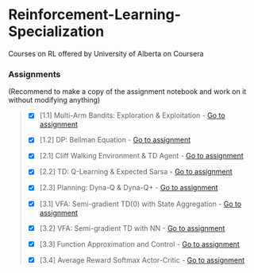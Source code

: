 # Reinforcement-Learning-Specialization
Courses on RL offered by University of Alberta on Coursera
 ### Assignments 
 (Recommend to make a copy of the assignment notebook and work on it without modifying anything)
 
 
 > - [x] [1.1] Multi-Arm Bandits: Exploration & Exploitation -  [Go to assignment](https://github.com/sophot/Reinforcement-Learning-Specialization/tree/master/1_Fundamentals%20of%20Reinforcement%20Learning/Week%201/Notebook:%20Bandits%20and%20Exploration-Exploitation)
 >
 > - [x] [1.2] DP: Bellman Equation - [Go to assignment](https://github.com/sophot/Reinforcement-Learning-Specialization/tree/master/1_Fundamentals%20of%20Reinforcement%20Learning/Week%204/Notebook:%20Optimal%20Policies%20with%20Dynamic%20Programming)
 >
 > - [x] [2.1] Cliff Walking Environment & TD Agent - [Go to assignment](https://github.com/sophot/Reinforcement-Learning-Specialization/tree/master/2_Sample-based%20Learning%20Methods/Week%203/Notebook:%20Policy%20Evaluation%20with%20Temporal%20Difference%20Learning)
 >
 > - [x] [2.2] TD: Q-Learning & Expected Sarsa - [Go to assignment](https://github.com/sophot/Reinforcement-Learning-Specialization/tree/master/2_Sample-based%20Learning%20Methods/Week%204/Notebook:%20Q-Learning%20and%20Expected%20Sarsa)
 >
 > - [x] [2.3] Planning: Dyna-Q & Dyna-Q+ - [Go to assignment](https://github.com/sophot/Reinforcement-Learning-Specialization/tree/master/2_Sample-based%20Learning%20Methods/Week%205/Notebook:%20Dyna-Q%20and%20Dyna-Q%2B)
 >
 > - [x] [3.1] VFA: Semi-gradient TD(0) with State Aggregation - [Go to assignment](https://github.com/sophot/Reinforcement-Learning-Specialization/tree/master/3_Prediction%20and%20Control%20with%20Function%20Approximation/Week%201/Notebook:%20Semi-gradient%20TD(0)%20with%20State%20Aggregation)
 >
 > - [x] [3.2] VFA: Semi-gradient TD with NN - [Go to assignment](https://github.com/sophot/Reinforcement-Learning-Specialization/tree/master/3_Prediction%20and%20Control%20with%20Function%20Approximation/Week%202/Notebook:%20Semi-gradient%20TD%20with%20a%20Neural%20Network)
 >
 > - [x] [3.3] Function Approximation and Control - [Go to assignment](https://github.com/sophot/Reinforcement-Learning-Specialization/tree/master/3_Prediction%20and%20Control%20with%20Function%20Approximation/Week%203/Notebook:%20Function%20Approximation%20and%20Control)
 > 
 > - [x] [3.4] Average Reward Softmax Actor-Critic - [Go to assignment](https://github.com/sophot/Reinforcement-Learning-Specialization/tree/master/3_Prediction%20and%20Control%20with%20Function%20Approximation/Week%204/Notebook:%20Average%20Reward%20Softmax%20Actor-Critic%20using%20Tile-coding)
 >

